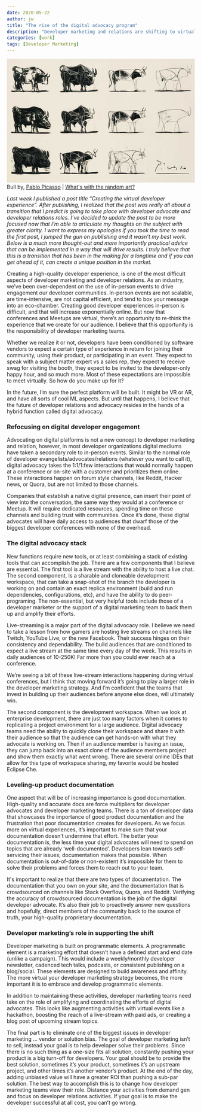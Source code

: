 ```yaml
---
date: 2020-05-22
author: jw
title: "The rise of the digital advocacy program"
description: "Developer marketing and relations are shifting to virtual formats, I believe the future of developer marketing is digital advocacy and relations"
categories: [work]
tags: [Developer Marketing]
---
```

![Emerald](img/picasso_bulls.jpg "Bulls by Pablo Picasso")
<span class="heroart">Bull by, <a href="https://www.artyfactory.com/art_appreciation/animals_in_art/pablo_picasso.htm">Pablo Picasso</a> | <a href="../about#whats-with-the-random-art">What's with the random art?</a></span>


<em>Last week I published a post title “Creating the virtual developer experience”. After publishing, I realized that the post was really all about a transition that I predict is going to take place with developer advocate and developer relations roles. I’ve decided to update the post to be more focused now that I’m able to articulate my thoughts on the subject with greater clarity. I want to express my apologies if you took the time to read the first post, I jumped the gun on publishing and it wasn’t my best work. Below is a much more thought-out and more importantly practical advice that can be implemented in a way that will drive results. I truly believe that this is a transition that has been in the making for a longtime and if you can get ahead of it, can create a unique position in the market. </em>

Creating a high-quality developer experience, is one of the most difficult aspects of developer marketing and developer relations. As an industry, we’ve been over-dependent on the use of in-person events to drive engagement our developer communities. In-person events are not scalable, are time-intensive, are not capital efficient, and tend to box your message into an eco-chamber. Creating good developer experiences in-person is difficult, and that will increase exponentially online. But now that conferences and Meetups are virtual, there’s an opportunity to re-think the experience that we create for our audience. I believe that this opportunity is the responsibility of developer marketing teams. 

Whether we realize it or not, developers have been conditioned by software vendors to expect a certain type of experience in return for joining their community, using their product, or participating in an event. They expect to speak with a subject matter expert vs a sales rep, they expect to receive swag for visiting the booth, they expect to be invited to the developer-only happy hour, and so much more. Most of these expectations are impossible to meet virtually. So how do you make up for it?

In the future, I’m sure the perfect platform will be built. It might be VR or AR, and have all sorts of cool ML aspects. But until that happens, I believe that the future of developer relations and advocacy resides in the hands of a hybrid function called digital advocacy.

<h3>Refocusing on digital developer engagement</h3>
Advocating on digital platforms is not a new concept to developer marketing and relation, however, in most developer organizations digital mediums have taken a secondary role to in-person events. Similar to the normal role of developer evangelists/advocates/relations (whatever you want to call it), digital advocacy takes the 1:1/1:few interactions that would normally happen at a conference or on-site with a customer and prioritizes them online. These interactions happen on forum style channels, like Reddit, Hacker news, or Quora, but are not limited to those channels. 

Companies that establish a native digital presence, can insert their point of view into the conversation, the same way they would at a conference or Meetup. It will require dedicated resources, spending time on these channels and building trust with communities. Once it’s done, these digital advocates will have daily access to audiences that dwarf those of the biggest developer conferences with none of the overhead.

<h3>The digital advocacy stack</h3>
New functions require new tools, or at least combining a stack of existing tools that can accomplish the job. There are a few components that I believe are essential. The first tool is a live stream with the ability to host a live chat. The second component, is a sharable and cloneable development workspace, that can take a snap-shot of the branch the developer is working on and contain an exact replica environment (build and run dependencies, configurations, etc), and have the ability to do peer-programing. The non-essential, but very helpful tools include those of a developer marketer or the support of a digital marketing team to back them up and amplify their efforts. 

Live-streaming is a major part of the digital advocacy role. I believe we need to take a lesson from how gamers are hosting live streams on channels like Twitch, YouTube Live, or the new Facebook. Their success hinges on their consistency and dependability. The build audiences that are conditioned to expect a live stream at the same time every day of the week. This results in daily audiences of 10-250K! Far more than you could ever reach at a conference. 

We’re seeing a bit of these live-stream interactions happening during virtual conferences, but I think that moving forward it’s going to play a larger role in the developer marketing strategy. And I’m confident that the teams that invest in building up their audiences before anyone else does, will ultimately win. 

The second component is the development workspace. When we look at enterprise development, there are just too many factors when it comes to replicating a project environment for a large audience. Digital advocacy teams need the ability to quickly clone their workspace and share it with their audience so that the audience can get hands-on with what they advocate is working on. Then if an audience member is having an issue, they can jump back into an exact clone of the audience members project and show them exactly what went wrong. There are several online IDEs that allow for this type of workspace sharing, my favorite would be hosted Eclipse Che. 

<h3>Leveling-up product documentation</h3>
One aspect that will be of increasing importance is good documentation. High-quality and accurate docs are force multipliers for developer advocates and developer marketing teams. There is a ton of developer data that showcases the importance of good product documentation and the frustration that poor documentation creates for developers. As we focus more on virtual experiences, it’s important to make sure that your documentation doesn’t undermine that effort. The better your documentation is, the less time your digital advocates will need to spend on topics that are already ‘well-documented’. Developers lean towards self-servicing their issues; documentation makes that possible. When documentation is out-of-date or non-existent it’s impossible for them to solve their problems and forces them to reach out to your team. 

It's important to realize that there are two types of documentation. The documentation that you own on your site, and the documentation that is crowdsourced on channels like Stack Overflow, Quora, and Reddit. Verifying the accuracy of crowdsourced documentation is the job of the digital developer advocate. It’s also their job to proactively answer new questions and hopefully, direct members of the community back to the source of truth, your high-quality proprietary documentation. 

<h3>Developer marketing’s role in supporting the shift</h3>
Developer marketing is built on programmatic elements. A programmatic element is a marketing effort that doesn’t have a defined start and end date (unlike a campaign). This would include a weekly/monthly developer newsletter, cadenced tech talks, podcasts, or consistent publishing on a blog/social. These elements are designed to build awareness and affinity. The more virtual your developer marketing strategy becomes, the more important it is to embrace and develop programmatic elements.

In addition to maintaining these activities, developer marketing teams need take on the role of amplifying and coordinating the efforts of digital advocates. This looks like augmenting activities with virtual events like a hackathon, boosting the reach of a live-stream with paid ads, or creating a blog post of upcoming stream topics. 

The final part is to eliminate one of the biggest issues in developer marketing … vendor or solution bias. The goal of developer marketing isn’t to sell, instead your goal is to help developer solve their problems. Since there is no such thing as a one-size fits all solution, constantly pushing your product is a big turn-off for developers. Your goal should be to provide the best solution, sometimes it’s your product, sometimes it’s an upstream project, and other times it’s another vendor’s product. At the end of the day, adding unbiased value will have a greater ROI than pushing a sub-par solution. The best way to accomplish this is to change how developer marketing teams view their role. Distance your activities from demand gen and focus on developer relations activities. If your goal is to make the developer successful at all cost, you can’t go wrong. 
